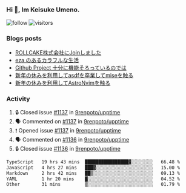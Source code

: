 ### Hi 👋, Im Keisuke Umeno.

<!--
**9renpoto/9renpoto** is a ✨ _special_ ✨ repository because its `README.md` (this file) appears on your GitHub profile.

Here are some ideas to get you started:

- 🔭 I’m currently working on ...
- 🌱 I’m currently learning ...
- 👯 I’m looking to collaborate on ...
- 🤔 I’m looking for help with ...
- 💬 Ask me about ...
- 📫 How to reach me: ...
- 😄 Pronouns: ...
- ⚡ Fun fact: ...
-->

![follow](https://img.shields.io/github/followers/9renpoto?label=Follow&style=social)
![visitors](https://komarev.com/ghpvc/?username=9renpoto&label=Profile%20views&color=0e75b6&style=flat)

### Blogs posts

<!-- BLOG-POST-LIST:START -->
- [ROLLCAKE株式会社にJoinしました](https://9renpoto.win/entry/2024/02/11/join)
- [eza のあるカラフルな生活](https://9renpoto.win/entry/2024/02/01/eza)
- [Github Project 十分に機能そろっているのでは](https://9renpoto.win/entry/2024/01/14/gh-projects)
- [新年の休みを利用してasdfを卒業してmiseを触る](https://9renpoto.win/entry/2024/01/07/mise)
- [新年の休みを利用してAstroNvimを触る](https://9renpoto.win/entry/2024/01/03/new-year-holidays)
<!-- BLOG-POST-LIST:END -->

### Activity

<!--START_SECTION:activity-->
1. 🔒 Closed issue [#1137](https://github.com/9renpoto/upptime/issues/1137) in [9renpoto/upptime](https://github.com/9renpoto/upptime)
2. 🗣 Commented on [#1137](https://github.com/9renpoto/upptime/issues/1137#issuecomment-1950291990) in [9renpoto/upptime](https://github.com/9renpoto/upptime)
3. ❗ Opened issue [#1137](https://github.com/9renpoto/upptime/issues/1137) in [9renpoto/upptime](https://github.com/9renpoto/upptime)
4. 🗣 Commented on [#1136](https://github.com/9renpoto/upptime/issues/1136#issuecomment-1950282875) in [9renpoto/upptime](https://github.com/9renpoto/upptime)
5. 🔒 Closed issue [#1136](https://github.com/9renpoto/upptime/issues/1136) in [9renpoto/upptime](https://github.com/9renpoto/upptime)
<!--END_SECTION:activity-->

<!--START_SECTION:waka-->

```txt
TypeScript   19 hrs 43 mins  ████████████████▓░░░░░░░░   66.48 %
JavaScript   4 hrs 27 mins   ███▓░░░░░░░░░░░░░░░░░░░░░   15.00 %
Markdown     2 hrs 42 mins   ██▒░░░░░░░░░░░░░░░░░░░░░░   09.13 %
YAML         1 hr 20 mins    █░░░░░░░░░░░░░░░░░░░░░░░░   04.52 %
Other        31 mins         ▒░░░░░░░░░░░░░░░░░░░░░░░░   01.79 %
```

<!--END_SECTION:waka-->
